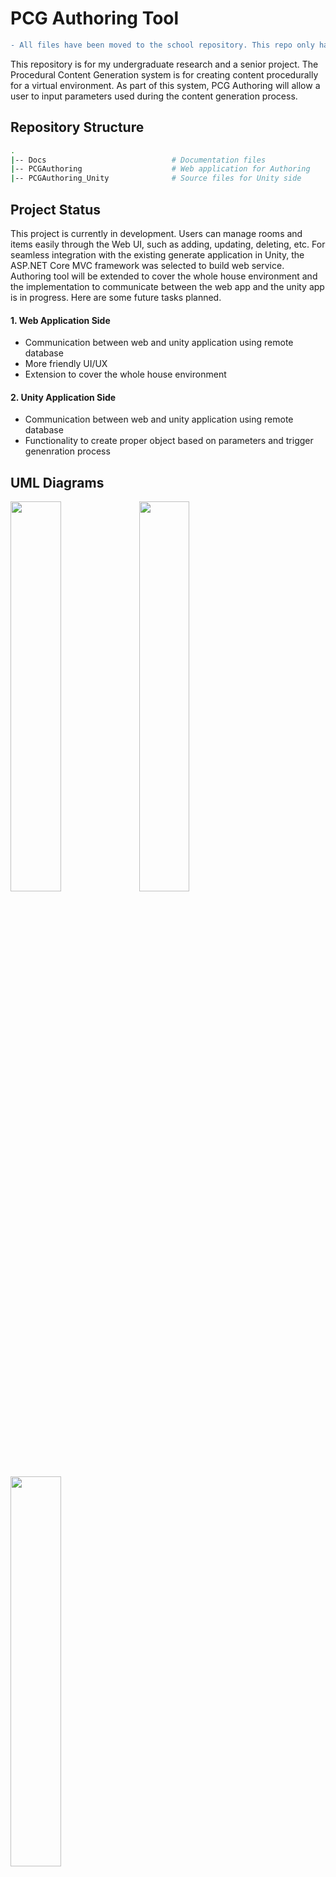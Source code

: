# PCG Authoring Tool

```diff
- All files have been moved to the school repository. This repo only has sample codes.
```
This repository is for my undergraduate research and a senior project. The Procedural Content Generation system is for creating content procedurally for a virtual environment. As part of this system, PCG Authoring will allow a user to input parameters used during the content generation process.

## Repository Structure
```bash
.
|-- Docs                            # Documentation files 
|-- PCGAuthoring                    # Web application for Authoring
|-- PCGAuthoring_Unity              # Source files for Unity side
```

## Project Status
This project is currently in development. Users can manage rooms and items easily through the Web UI, such as adding, updating, deleting, etc. For seamless integration with the existing generate application in Unity, the ASP.NET Core MVC framework was selected to build web service. Authoring tool will be extended to cover the whole house environment and the implementation to communicate between the web app and the unity app is in progress. Here are some future tasks planned.

#### 1. Web Application Side
- Communication between web and unity application using remote database
- More friendly UI/UX
- Extension to cover the whole house environment

#### 2. Unity Application Side
- Communication between web and unity application using remote database
- Functionality to create proper object based on parameters and trigger genenration process


## UML Diagrams
<div>
    <img width="40%" src="https://github.com/minashin/pcg-authoring/blob/master/docs/screenshot/uml.jpg">
    <img width="40%" src="https://github.com/minashin/pcg-authoring/blob/master/docs/screenshot/dbcommunication.png">
    <img width="40%" src="https://github.com/minashin/pcg-authoring/blob/master/docs/screenshot/dbtables.png">
    
</div>


## Screenshots
<div>
    <img src="https://github.com/minashin/pcg-authoring/blob/master/docs/screenshot/create.png">
    <img src="https://github.com/minashin/pcg-authoring/blob/master/docs/screenshot/detail.png">
</div>


## Research Poster
<div>
    <img src="https://github.com/minashin/pcg-authoring/blob/master/docs/screenshot/poster.png">
</div>


## Tech/Framework used
- ASP.NET Core MVC
- Entity Framework
- Unity Engine
